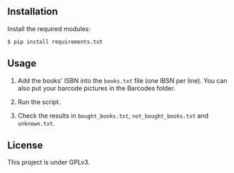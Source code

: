 ## Installation

Install the required modules:

`$ pip install requirements.txt`

## Usage

1) Add the books' ISBN into the `books.txt` file (one IBSN per line). You can also put your barcode pictures in the Barcodes folder.

2) Run the script.

3) Check the results in `bought_books.txt`, `not_bought_books.txt` and `unknown.txt`.

## License

This project is under GPLv3.
